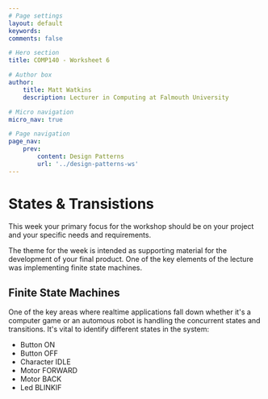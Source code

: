 ```yaml
---
# Page settings
layout: default
keywords:
comments: false

# Hero section
title: COMP140 - Worksheet 6

# Author box
author:
    title: Matt Watkins
    description: Lecturer in Computing at Falmouth University

# Micro navigation
micro_nav: true

# Page navigation
page_nav:
    prev:
        content: Design Patterns
        url: '../design-patterns-ws'
---
```


# States & Transistions

This week your primary focus for the workshop should be on your project and your specific needs and requirements.

The theme for the week is intended as supporting material for the development of your final product. One of the key elements of the lecture was implementing finite state machines.

## Finite State Machines

One of the key areas where realtime applications fall down whether it's a computer game or an automous robot is handling the concurrent states and transitions. It's vital to identify different states in the system:

 - Button ON
 - Button OFF
 - Character IDLE
 - Motor FORWARD
 - Motor BACK
 - Led BLINKIF

<!--stackedit_data:
eyJoaXN0b3J5IjpbNjMxODU4NjY4LDEwNjYwMDc4MThdfQ==
-->